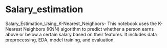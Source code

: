 # Salary_estimation
Salary_Estimation_Using_K-Nearest_Neighbors- This notebook uses the K-Nearest Neighbors (KNN) algorithm to predict whether a person earns above or below a certain salary based on their features. It includes data preprocessing, EDA, model training, and evaluation.
